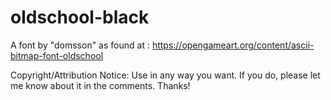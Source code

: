 # oldschool-black
A font by "domsson" as found at : https://opengameart.org/content/ascii-bitmap-font-oldschool

Copyright/Attribution Notice: 
Use in any way you want. If you do, please let me know about it in the comments. Thanks!
